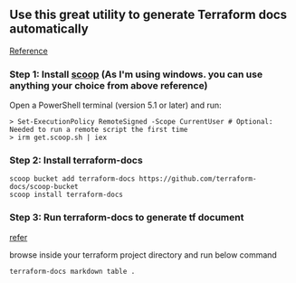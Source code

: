 ## Use this great utility to generate Terraform docs automatically

[Reference](https://terraform-docs.io/user-guide/installation/)

### Step 1: Install [scoop](https://scoop.sh/) (As I'm using windows. you can use anything your choice from above reference) 

Open a PowerShell terminal (version 5.1 or later) and run:

```
> Set-ExecutionPolicy RemoteSigned -Scope CurrentUser # Optional: Needed to run a remote script the first time
> irm get.scoop.sh | iex
```

### Step 2: Install terraform-docs 

```
scoop bucket add terraform-docs https://github.com/terraform-docs/scoop-bucket
scoop install terraform-docs
```

### Step 3: Run terraform-docs to generate tf document
[refer](https://terraform-docs.io/user-guide/introduction/)

browse inside your terraform project directory and run below command 
```
terraform-docs markdown table .
```

